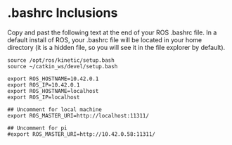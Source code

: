 # .bashrc Inclusions
Copy and past the following text at the end of your ROS .bashrc file.  In a default install of ROS, your .bashrc file will be located in your home directory (it is a hidden file, so you will see it in the file explorer by default).

```
source /opt/ros/kinetic/setup.bash
source ~/catkin_ws/devel/setup.bash

export ROS_HOSTNAME=10.42.0.1
export ROS_IP=10.42.0.1
export ROS_HOSTNAME=localhost
export ROS_IP=localhost

## Uncomment for local machine
export ROS_MASTER_URI=http://localhost:11311/

## Uncomment for pi
#export ROS_MASTER_URI=http://10.42.0.58:11311/
```

